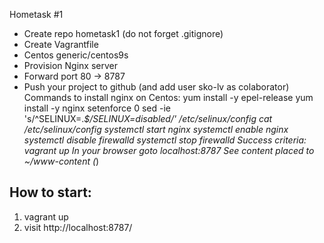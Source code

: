 Hometask #1
- Create repo hometask1 (do not forget .gitignore)
- Create Vagrantfile
- Centos generic/centos9s
- Provision Nginx server
- Forward port 80 → 8787
- Push your project to github (and add user sko-lv as colaborator) Commands to install nginx on Centos:
  yum install -y epel-release
  yum install -y nginx
  setenforce 0
  sed -ie 's/^SELINUX=.*$/SELINUX=disabled/' /etc/selinux/config cat /etc/selinux/config
  systemctl start nginx
  systemctl enable nginx
  systemctl disable firewalld
  systemctl stop firewalld
  Success criteria:
  vagrant up
  In your browser goto localhost:8787
  See content placed to ~/www-content (*)

## How to start:
1. vagrant up 
2. visit http://localhost:8787/
